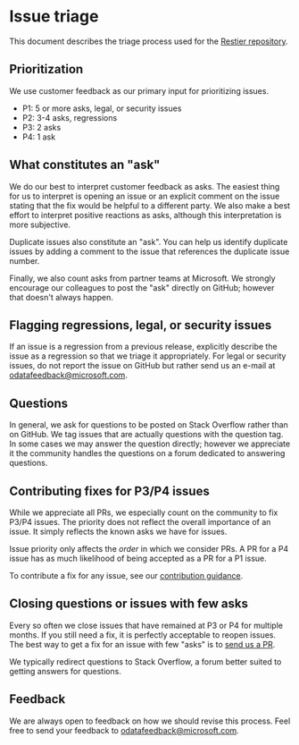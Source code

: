 # Issue triage

This document describes the triage process used for the [Restier repository].

## Prioritization

We use customer feedback as our primary input for prioritizing issues.

* P1: 5 or more asks, legal, or security issues
* P2: 3-4 asks, regressions
* P3: 2 asks
* P4: 1 ask

## What constitutes an "ask"

We do our best to interpret customer feedback as asks. The easiest thing for us to interpret is opening an issue or an explicit comment on the issue stating that the fix would be helpful to a different party. We also make a best effort to interpret positive reactions as asks, although this interpretation is more subjective.

Duplicate issues also constitute an "ask". You can help us identify duplicate issues by adding a comment to the issue that references the duplicate issue number.

Finally, we also count asks from partner teams at Microsoft. We strongly encourage our colleagues to post the "ask" directly on GitHub; however that doesn't always happen.

## Flagging regressions, legal, or security issues

If an issue is a regression from a previous release, explicitly describe the issue as a regression so that we triage it appropriately. For legal or security issues, do not report the issue on GitHub but rather send us an e-mail at odatafeedback@microsoft.com.

## Questions

In general, we ask for questions to be posted on Stack Overflow rather than on GitHub. We tag issues that are actually questions with the question tag. In some cases we may answer the question directly; however we appreciate it the community handles the questions on a forum dedicated to answering questions.

## Contributing fixes for P3/P4 issues

While we appreciate all PRs, we especially count on the community to fix P3/P4 issues. The priority does not reflect the overall importance of an issue. It simply reflects the known asks we have for issues.

Issue priority only affects the *order* in which we consider PRs. A PR for a P4 issue has as much likelihood of being accepted as a PR for a P1 issue.

To contribute a fix for any issue, see our [contribution guidance][contributing].

## Closing questions or issues with few asks

Every so often we close issues that have remained at P3 or P4 for multiple months. If you still need a fix, it is perfectly acceptable to reopen issues. The best way to get a fix for an issue with few "asks" is to [send us a PR][contributing].

We typically redirect questions to Stack Overflow, a forum better suited to getting answers for questions.

## Feedback

We are always open to feedback on how we should revise this process. Feel free to send your feedback to odatafeedback@microsoft.com.

[Restier repository]: https://www.github.com/odata/Restier
[contributing]: https://github.com/OData/Restier/blob/master/.github/CONTRIBUTING.md